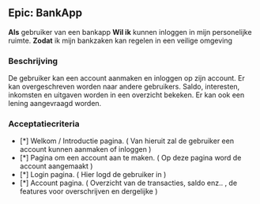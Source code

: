 ## Epic: BankApp

**Als** gebruiker van een bankapp
**Wil ik** kunnen inloggen in mijn personelijke ruimte.
**Zodat** ik mijn bankzaken kan regelen in een veilige omgeving

### Beschrijving

De gebruiker kan een account aanmaken en inloggen op zijn account.
Er kan overgeschreven worden naar andere gebruikers.
Saldo, interesten, inkomsten en uitgaven worden in een overzicht bekeken.
Er kan ook een lening aangevraagd worden.

### Acceptatiecriteria

- [*] Welkom / Introductie pagina. ( Van hieruit zal de gebruiker een account kunnen aanmaken of inloggen )
- [*] Pagina om een account aan te maken. ( Op deze pagina word de account aangemaakt )
- [*] Login pagina. ( Hier logd de gebruiker in )
- [*] Account pagina. ( Overzicht van de transacties, saldo enz.. , de features voor overschrijven en dergelijke )

